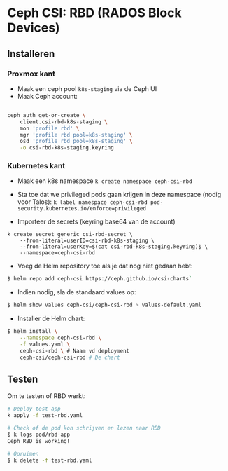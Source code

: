 

# Ceph CSI: RBD (RADOS Block Devices)


## Installeren

### Proxmox kant
- Maak een ceph pool `k8s-staging` via de Ceph UI
- Maak Ceph account:
```bash

ceph auth get-or-create \
    client.csi-rbd-k8s-staging \
    mon 'profile rbd' \
    mgr 'profile rbd pool=k8s-staging' \
    osd 'profile rbd pool=k8s-staging' \
    -o csi-rbd-k8s-staging.keyring
```

### Kubernetes kant

- Maak een k8s namespace `k create namespace ceph-csi-rbd`

- Sta toe dat we privileged pods gaan krijgen in deze namespace (nodig voor Talos): `k label namespace ceph-csi-rbd pod-security.kubernetes.io/enforce=privileged`

- Importeer de secrets (keyring base64 van de account)
```
k create secret generic csi-rbd-secret \
    --from-literal=userID=csi-rbd-k8s-staging \
    --from-literal=userKey=$(cat csi-rbd-k8s-staging.keyring)$ \
    --namespace=ceph-csi-rbd
```

- Voeg de Helm repository toe als je dat nog niet gedaan hebt:
```bash
$ helm repo add ceph-csi https://ceph.github.io/csi-charts`
```

- Indien nodig, sla de standaard values op:
```bash
$ helm show values ceph-csi/ceph-csi-rbd > values-default.yaml
```

- Installer de Helm chart:
```bash
$ helm install \
    --namespace ceph-csi-rbd \
    -f values.yaml \
    ceph-csi-rbd \ # Naam vd deployment
    ceph-csi/ceph-csi-rbd # De chart
```

## Testen

Om te testen of RBD werkt:

```bash
# Deploy test app
k apply -f test-rbd.yaml

# Check of de pod kon schrijven en lezen naar RBD
$ k logs pod/rbd-app
Ceph RBD is working!

# Opruimen
$ k delete -f test-rbd.yaml
```
